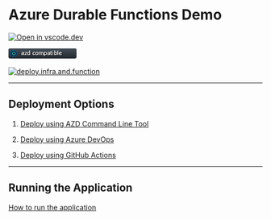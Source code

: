 # Azure Durable Functions Demo

[![Open in vscode.dev](https://img.shields.io/badge/Open%20in-vscode.dev-blue)][1]

[1]: https://vscode.dev/github/lluppesms/durable.function.demo/

![azd Compatible](./Docs/images/AZD_Compatible.png)

[![deploy.infra.and.function](https://github.com/lluppesms/durable.function.demo/actions/workflows/deploy-infra-function.yml/badge.svg)](https://github.com/lluppesms/durable.function.demo/actions/workflows/deploy-infra-function.yml)

---

## Deployment Options

1. [Deploy using AZD Command Line Tool](./Docs/AzdDeploy.md)

2. [Deploy using Azure DevOps](./Docs/AzureDevOps.md)

3. [Deploy using GitHub Actions](./Docs/GitHubActions.md)

---

## Running the Application

[How to run the application](./Docs/RunApplication.md)
